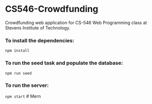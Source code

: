 # CS546-Crowdfunding

Crowdfunding web application for CS-546 Web Programming class at Stevens Institute of Technology.

### To install the dependencies:
``` npm install ```

### To run the seed task and populate the database:
``` npm run seed ```

### To run the server:
``` npm start ```
#   M e r n  
 